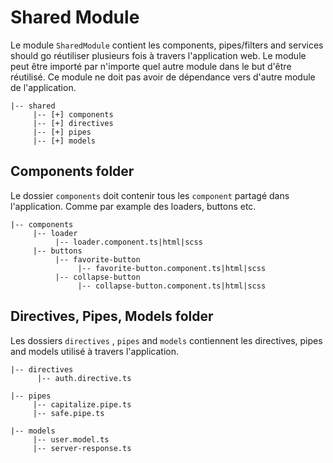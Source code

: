 # Shared Module
Le module `SharedModule` contient les components, pipes/filters and services should go réutiliser plusieurs fois à travers l'application web. Le module peut être importé par n'importe quel autre module dans le but d'être réutilisé. Ce module ne doit pas avoir de dépendance vers d'autre module de l'application.
```
|-- shared
     |-- [+] components
     |-- [+] directives
     |-- [+] pipes
     |-- [+] models
```
## Components folder
Le dossier `components` doit contenir tous les `component` partagé dans l'application. Comme par example des loaders, buttons etc.
```
|-- components
     |-- loader
          |-- loader.component.ts|html|scss
     |-- buttons
          |-- favorite-button
               |-- favorite-button.component.ts|html|scss
          |-- collapse-button
               |-- collapse-button.component.ts|html|scss
```
## Directives, Pipes, Models folder
Les dossiers `directives` , `pipes` and `models` contiennent les directives, pipes and models utilisé à travers l'application.
```
|-- directives
      |-- auth.directive.ts

|-- pipes
     |-- capitalize.pipe.ts
     |-- safe.pipe.ts

|-- models
     |-- user.model.ts
     |-- server-response.ts
```
